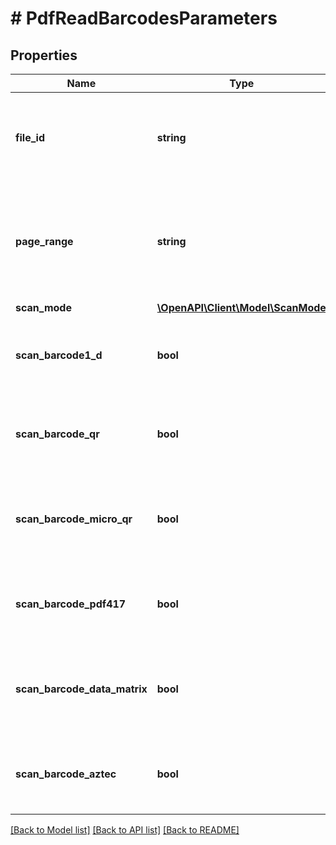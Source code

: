 # # PdfReadBarcodesParameters

## Properties

Name | Type | Description | Notes
------------ | ------------- | ------------- | -------------
**file_id** | **string** | The identifier of the previously uploaded file to be processed. | 
**page_range** | **string** | Specifies the number of the page, or the range of pages to read the barcodes from. | 
**scan_mode** | [**\OpenAPI\Client\Model\ScanMode**](ScanMode.md) |  | [optional] 
**scan_barcode1_d** | **bool** | Specifies whether the barcodes of type 1D shall be read. | [optional] [default to true]
**scan_barcode_qr** | **bool** | Specifies whether the barcodes of type QR shall be read. | [optional] [default to true]
**scan_barcode_micro_qr** | **bool** | Specifies whether the barcodes of type Micro QR shall be read. | [optional] [default to true]
**scan_barcode_pdf417** | **bool** | Specifies whether the barcodes of type PDF 147 shall be read. | [optional] [default to true]
**scan_barcode_data_matrix** | **bool** | Specifies whether the barcodes of type Data Matrix shall be read. | [optional] [default to true]
**scan_barcode_aztec** | **bool** | Specifies whether the barcodes of type Aztec shall be read. | [optional] [default to true]

[[Back to Model list]](../../README.md#documentation-for-models) [[Back to API list]](../../README.md#documentation-for-api-endpoints) [[Back to README]](../../README.md)


